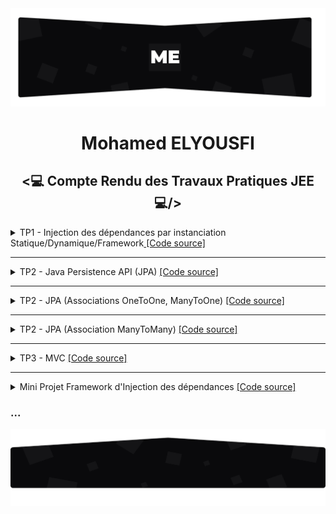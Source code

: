 <img src="./github/assets/images/topo_readme.jpg"/>
<h1 align="center">Mohamed ELYOUSFI</h1>
<h2 align="center"><💻 Compte Rendu des Travaux Pratiques JEE💻/></h2>

<details>
    <summary>TP1 - Injection des dépendances par instanciation Statique/Dynamique/Framework<a href="https://github.com/ElyousfiMohamed/ELYOUSFI_Moahmed_JEE/tree/main/TP1%20-%20Semaine%201%20et%202%20(Injection%20de%20dependances)"> [Code source]</a></summary><br>
    <p>
        On considère le schéma suivant ou les classes sont liées par un couplage faible<br>
        <center><img src="./github/assets/images/TP1/Screenshot_1.png"/></center>
        <pre>Implémentation en java :
- Interface IDao et ses implémentations :</pre>
        <img src="./github/assets/images/TP1/Screenshot_3.png" width="700" />
        <img src="./github/assets/images/TP1/Screenshot_2.png" width="700"/>
        <img src="./github/assets/images/TP1/Screenshot_6.png" width="700"/>
        <pre>- Interface IMetier et son implémentation :</pre>
        <img src="./github/assets/images/TP1/Screenshot_5.png" width="700"/>
        <img src="./github/assets/images/TP1/Screenshot_4.png" width="700"/>
        <h3>1- Injection des dépendances par instanciation Statique</h3>
        <img src="./github/assets/images/TP1/Screenshot_7.png" width="700"/>
        <pre>Résultat d'exécution :</pre>
        <img src="./github/assets/images/TP1/Screenshot_15_resultat injct stat.png"/>
        <h3>2- Injection des dépendances par instanciation Dynamique</h3>
        <pre>L'injection dynamique et faite à l'aide d'un fichier config.txt qui contient les noms des classes qui vont 
etre chargé dans la couche presentation</pre>
        <img src="./github/assets/images/TP1/Screenshot_9.png" width="700"/>
        <pre>1 : Chargement du fichier config.txt
2 : Lecture des noms complets(package + nom de la classe) des classes existant dans ce fichier
3 : Récuperation des instances de "Class" à partir des noms complet des classes 
4 : L'instanciation des classes(si ces classe ont un constructeur sans paramètre)
5 : Chargement et invocation(injection) du methode "setDao"</pre>
        <img src="./github/assets/images/TP1/Screenshot_8.png" width="700"/>
    <pre>Résultat d'exécution :</pre>
    <img src="./github/assets/images/TP1/Screenshot_15_resultat inct dyn.png"/>
    <h3>3- Injection des dépendances avec Spring</h3>
    <pre><h4>3.1- Avec fichier beans.xml : </h4>
C'est un peu comme le principe de fichier de configuration dans l'injection dynamique, 
mais ici les instances sont passé a travers des beans</pre>
    <img src="./github/assets/images/TP1/Screenshot_10.png" width="700"/>
    <pre>Et aprés on va récupurer les beans par la méthode <b>"getBean"</b></pre>
    <img src="./github/assets/images/TP1/Screenshot_14.png" width="700"/>
    <pre>Résultat d'exécution :</pre>
    <img src="./github/assets/images/TP1/Screenshot_15.png"/>
    <pre><h4>3.2- Avec les annotations : </h4></pre>
    <img src="./github/assets/images/TP1/Screenshot_17.png" width="700"/>
    <img src="./github/assets/images/TP1/Screenshot_18.png" width="700"/>
    <img src="./github/assets/images/TP1/Screenshot_19.png" width="700"/>
    <pre>Résultat d'exécution :</pre>
    <img src="./github/assets/images/TP1/Screenshot_16.png"/>
    </p>
</details>

---

<details>
    <summary>TP2 - Java Persistence API (JPA) <a href="https://github.com/ElyousfiMohamed/ELYOUSFI_Moahmed_JEE/tree/main/TP2%20-%20Java%20Persistence%20API%20(JPA)"> [Code source]</a></summary>
    <br />
    <p align="center">
        <h3>Spring Data</h3> 
        <img src="./github/assets/images/TP2/Screenshot_1.png" width="700"/>
        <h3>Application.properties</h3>   
        <img src="./github/assets/images/TP2/Screenshot_2.png" width="700"/>
        <h3>Entité Patient</h3>  
        <img src="./github/assets/images/TP2/Screenshot_3.png" width="700"/>
        <h3>Patient Repository</h3>  
        <img src="./github/assets/images/TP2/Screenshot_4.png" width="700"/> 
        <h3>Application Spring</h3>  
        <img src="./github/assets/images/TP2/Screenshot_5.png" width="700"/> 
        <h3>h2-console</h3>  
        <img src="./github/assets/images/TP2/Screenshot_6.png"/> 
        <h3>Table Patient</h3>  
        <img src="./github/assets/images/TP2/Screenshot_7.png" width="700"/> 
    </p>
</details>

---

<details>
    <summary>TP2 - JPA (Associations OneToOne, ManyToOne) <a href="https://github.com/ElyousfiMohamed/ELYOUSFI_Moahmed_JEE/tree/main/TP2%20-%20JPA%20(Associations%20%20OneToOne%2C%20ManyToOne)"> [Code source]</a></summary>
    <br />
    <p align="center">
        <h3>Diagramme de classe</h3>
        <img src="./github/assets/images/TP2.1/Screenshot_19.png" width="700"/>
        <h3>Les modeles</h3>
        <h5>- Consultation</h5>
        <img src="./github/assets/images/TP2.1/Screenshot_1.png" width="700"/>
        <h5>- Medecin</h5>
        <img src="./github/assets/images/TP2.1/Screenshot_2.png" width="700"/>
        <h5>- Patient</h5>
        <img src="./github/assets/images/TP2.1/Screenshot_3.png" width="700"/>
        <h5>- RendezVous</h5>
        <img src="./github/assets/images/TP2.1/Screenshot_4.png" width="700"/>
        <h5>- Enumeration statusRdv</h5>
        <img src="./github/assets/images/TP2.1/Screenshot_5.png" width="700"/>
        <h3>Repositories</h3>   
        <h5>- Consultation Repository</h5>
        <img src="./github/assets/images/TP2.1/Screenshot_6.png" width="700"/> 
        <h5>- Medecin Repository</h5>
        <img src="./github/assets/images/TP2.1/Screenshot_7.png" width="700"/> 
        <h5>- Patient Repository</h5>
        <img src="./github/assets/images/TP2.1/Screenshot_8.png" width="700"/> 
        <h5>- RendezVous Repository</h5>
        <img src="./github/assets/images/TP2.1/Screenshot_9.png" width="700"/>
        <h3>Couche metier (Service)</h3>   
        <h5>- Interface IHospitalService</h5>
        <img src="./github/assets/images/TP2.1/Screenshot_10.png" width="700"/> 
        <h5>- Une implémentation de cette interface</h5>
        <img src="./github/assets/images/TP2.1/Screenshot_11.png" width="700"/> 
        <h3>JpaAssociationsApplication</h3>   
        <img src="./github/assets/images/TP2.1/Screenshot_12.png" width="700"/> 
        <img src="./github/assets/images/TP2.1/Screenshot_13.png" width="700"/>
        <h3>application.properties</h3>   
        <img src="./github/assets/images/TP2.1/Screenshot_14.png" width="700"/> 
        <h3>Les tables dans la bdd H2</h3>   
        <h5>- Consultation</h5>
        <img src="./github/assets/images/TP2.1/Screenshot_15.png" width="700"/> 
        <h5>- Medecin</h5>
        <img src="./github/assets/images/TP2.1/Screenshot_16.png" width="700"/> 
        <h5>- Patient</h5>
        <img src="./github/assets/images/TP2.1/Screenshot_17.png" width="700"/> 
        <h5>- RendezVous</h5>
        <img src="./github/assets/images/TP2.1/Screenshot_18.png" width="700"/>
    </p>
</details>

---

<details>
    <summary>TP2 - JPA (Association ManyToMany) <a href="https://github.com/ElyousfiMohamed/ELYOUSFI_Moahmed_JEE/tree/main/TP2%20-%20JPA%20(Association%20ManyToMany)"> [Code source]</a></summary>
    <br />
    <p align="center">
        <h3>Diagramme de classe</h3>
        <img src="./github/assets/images/TP2.2/Screenshot_1.png" width="700"/>
        <h3>Les modeles</h3>
        <h5>- Role</h5>
        <img src="./github/assets/images/TP2.2/Screenshot_2.png" width="700"/>
        <h5>- User</h5>
        <img src="./github/assets/images/TP2.2/Screenshot_3.png" width="700"/>
        <h3>Repositories</h3>   
        <h5>- Role Repository</h5>
        <img src="./github/assets/images/TP2.2/Screenshot_4.png" width="700"/> 
        <h5>- User Repository</h5>
        <img src="./github/assets/images/TP2.2/Screenshot_5.png" width="700"/> 
        <h3>Couche metier (Service)</h3>   
        <h5>- Interface UserService</h5>
        <img src="./github/assets/images/TP2.2/Screenshot_6.png" width="700"/> 
        <h5>- Une implémentation de cette interface</h5>
        <img src="./github/assets/images/TP2.2/Screenshot_7.png" width="700"/> 
        <h3>ManyToManyDemoApp (main)</h3>   
        <img src="./github/assets/images/TP2.2/Screenshot_8.png" width="700"/> 
        <img src="./github/assets/images/TP2.2/Screenshot_9.png" width="700"/>
        <h3>application.properties</h3>   
        <img src="./github/assets/images/TP2.2/Screenshot_10.png" width="700"/> 
        <h3>Les tables dans la bdd phpMyAdmin</h3>   
        <h5>- role</h5>
        <img src="./github/assets/images/TP2.2/Screenshot_11.png"/> 
        <h5>- user</h5>
        <img src="./github/assets/images/TP2.2/Screenshot_12.png"/> 
        <h5>- user_roles</h5>
        <img src="./github/assets/images/TP2.2/Screenshot_13.png"/> 
    </p>
</details>

---

<details>
    <summary>TP3 - MVC <a href="https://github.com/ElyousfiMohamed/ELYOUSFI_Moahmed_JEE/tree/main/TP3%20-%20MVC%20Patients"> [Code source]</a></summary><br />
    <p align="center">
        <h3>Affichage des patients</h3>
        <h5>- Entity Patient</h5>
        <img src="./github/assets/images/TP3/Screenshot_1.png" width="700"/>
        <h5>- Patient Repository</h5>
        <img src="./github/assets/images/TP3/Screenshot_2.png" width="700"/>
        <h5>- Patient Controller</h5>
        <img src="./github/assets/images/TP3/Screenshot_3.png" width="700"/>
        <h5>- Application</h5>   
        <img src="./github/assets/images/TP3/Screenshot_4.png" width="700"/> 
        <h5>- Affichage des patients dans une template Thymeleaf</h5>
        <img src="./github/assets/images/TP3/Screenshot_5.png" width="700"/> 
        <img src="./github/assets/images/TP3/Screenshot_6.png"/> 
        <h3>Pagination</h3>
        <h5>- Génération des données pour faire la pagination</h5>
        <img src="./github/assets/images/TP3/Screenshot_7.png" width="700"/> 
        <h5>- barre de pagination</h5>   
        <img src="./github/assets/images/TP3/Screenshot_8.png" width="700"/> 
        <h5>- L'ajout des params 'size' et 'page' dans le Controlleur</h5>
        <img src="./github/assets/images/TP3/Screenshot_9.png" width="700"/>
        <h5>- Affichage</h5>   
        <img src="./github/assets/images/TP3/Screenshot_10.png"/> 
        <img src="./github/assets/images/TP3/Screenshot_11.png"/> 
        <h3>Recherche</h3>
        <h5>- Patient Repository (ajout de "findByNomContains a keyword")</h5>
        <img src="./github/assets/images/TP3/Screenshot_12.png" width="700"/> 
        <h5>- Patient Controller (ajout de param keyword)</h5>   
        <img src="./github/assets/images/TP3/Screenshot_13.png" width="700"/> 
        <h5>- Ajout du formulaire de recherche</h5>
        <img src="./github/assets/images/TP3/Screenshot_14.png" width="700"/>
        <h5>- L'ajout du mot clé dans le lien, pour naviger entre les pages aprés la recherche par un mot clé</h5>   
        <img src="./github/assets/images/TP3/Screenshot_15.png" width="700"/> 
        <h5>- Affichage</h5
        <img src="./github/assets/images/TP3/Screenshot_16.png"/> 
        <img src="./github/assets/images/TP3/Screenshot_17.png"/> 
        <h3>Suppression</h3>
        <h5>- Ajout de lien de supression (/delete?id) dans la template</h5>
        <img src="./github/assets/images/TP3/Screenshot_18.png" width="700"/> 
        <h5>- Ajout des paths "/" et "/delete" ("/" pour la redirection)</h5>   
        <img src="./github/assets/images/TP3/Screenshot_19.png" width="700"/> 
        <img src="./github/assets/images/TP3/Screenshot_20.png" width="700"/> 
        <h5>- Affichage</h5
        <img src="./github/assets/images/TP3/Screenshot_21.png"/> 
        <img src="./github/assets/images/TP3/Screenshot_22.png"/> 
    </p>
</details>

---

<details>
    <summary>Mini Projet Framework d'Injection des dépendances <a href="https://github.com/ElyousfiMohamed/ELYOUSFI_Moahmed_JEE/tree/main/Mini%20Projet%20Framework%20d'Injection%20des%20d%C3%A9pendances"> [Code source]</a></summary>
    <br />
    <p align="center">
        <h3>Conception</h3>
        Coming soon...
        <h3>Realisation</h3>
        <h4>1 - Avec XML</h4>
        <h5> 1.1 - Setter</h5>
        Coming soon...
        <h5> 1.2 - Constructeur</h5>
        Coming soon...  
        <h5> 1.3 - Accés direct</h5>
        Coming soon...
        <h4>2 - Avec les Annotations</h4>
        <h5> 2.1 - Setter</h5>
        Coming soon...
        <h5> 2.2 - Constructeur</h5>
        Coming soon...  
        <h5> 2.3 - Accés direct</h5>
        Coming soon...
    </p>
</details>

<h3>...</h3>
<img src="./github/assets/images/rodape_readme.jpg" alt="Art for footer readme.md" />

